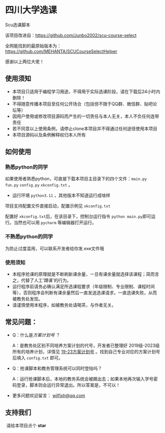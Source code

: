 # 四川大学选课
Scu选课脚本

该项目改进自：https://github.com/Junbo2002/scu-course-select

全网能找到的最原始版本为：https://github.com/MEHANTA/SCUCourseSelectHelper

感谢以上两位大佬！

## 使用须知
- 本项目只适用于编程学习用途，不得用于实际选课阶段，请在下载后24小时内删除！
- 不得随意传播本项目至任何公开场合（包括但不限于QQ群、微信群、贴吧论坛等）
- 因用户使用或修改项目源码而产生的一切责任与本人无关，本人不负任何连带责任
- 若不同意以上使用条例，请停止clone本项目并不得通过任何途径使用本项目
- 本项目源码以及条例解释权归本人所有

## 如何使用

### 熟悉python的同学

如果使用者熟悉python，可直接下载本项目主目录下的四个文件：`main.py` `fun.py` `config.py` `xkconfig.txt` 。
- 运行环境 `python3.11` ，其他版本不知道运行成啥样

项目支持配置文件直接启动，配置示例见 `xkconfig.txt`

配置好 `xkconfig.txt`后，在该目录下，控制台运行指令 `python main.py`即可运行。当然也可以用 `pycharm` 等编辑器打开运行。

### 不熟悉python的同学

为防止过度滥用，可以联系开发者给你发.exe文件哦

### 使用须知

- 本程序抢课的原理就是不断刷新课余量，一旦有课余量就选择该课程；简而言之，代替了人工'蹲课'的行为。
- 运行程序前请务必确认满足所选课程要求（年级限制、专业限制、课程时间等），否则程序会判断有课余量然后一直发送选课请求，一直选课失败，从而被教务处发现。
- 请谨慎使用本程序，如被教务处请喝茶，与作者无关。

## 常见问题：

- Q：什么是*方案计划号* ？

  A：是教务处区别不同培养方案计划的代号，开发者已整理好 2019级-2023级 所有的培养计划，详情见 [19-23方案计划号](https://kdocs.cn/l/cnVkzaJklCO7) 。找到自己专业对应的方案计划号后填入 `config.txt` 即可。
  

- Q：抢课脚本和教务管理系统可以同时登陆吗？

  A：运行抢课脚本后，本地的教务系统会被踢出去；如果本地再次输入学号密码登录，脚本则会运行异常退出。所以答案是，不可以！



- 更多问题欢迎留言： wjlfish@qq.com



## 支持我们

​	请给本项目点个 **star**

